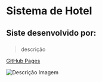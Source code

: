 # Sistema de Hotel
## Siste desenvolvido por:

### 

> descrição
> 
 [GitHub Pages](https://pages.github.com/)
 
 ![Descrição Imagem]((https://myoctocat.com/assets/images/base-octocat.svg))
